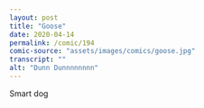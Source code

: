 ```yaml
---
layout: post
title: "Goose"
date: 2020-04-14
permalink: /comic/194
comic-source: "assets/images/comics/goose.jpg"
transcript: ""
alt: "Dunn Dunnnnnnnn"
---
```


Smart dog
